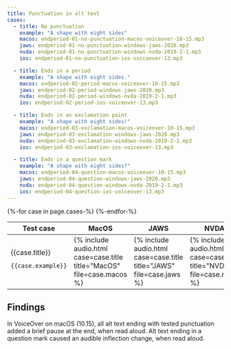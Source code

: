 ```yaml
---
title: Punctuation in alt text
cases:
  - title: No punctuation
    example: "A shape with eight sides"
    macos: endperiod-01-no-punctuation-macos-voiceover-10-15.mp3
    jaws: endperiod-01-no-punctuation-windows-jaws-2020.mp3
    nvda: endperiod-01-no-punctuation-windows-nvda-2019-2-1.mp3
    ios: endperiod-01-no-punctuation-ios-voiceover-13.mp3

  - title: Ends in a period
    example: "A shape with eight sides."
    macos: endperiod-02-period-macos-voiceover-10-15.mp3
    jaws: endperiod-02-period-windows-jaws-2020.mp3
    nvda: endperiod-02-period-windows-nvda-2019-2-1.mp3
    ios: endperiod-02-period-ios-voiceover-13.mp3

  - title: Ends in an exclamation point
    example: "A shape with eight sides!"
    macos: endperiod-03-exclamation-macos-voiceover-10-15.mp3
    jaws: endperiod-03-exclamation-windows-jaws-2020.mp3
    nvda: endperiod-03-exclamation-windows-nvda-2019-2-1.mp3
    ios: endperiod-03-exclamation-ios-voiceover-13.mp3

  - title: Ends in a question mark
    example: "A shape with eight sides?"
    macos: endperiod-04-question-macos-voiceover-10-15.mp3
    jaws: endperiod-04-question-windows-jaws-2020.mp3
    nvda: endperiod-04-question-windows-nvda-2019-2-1.mp3
    ios: endperiod-04-question-ios-voiceover-13.mp3
---
```


<div class="expand">
<table>
<thead>
<tr>
<th>Test case</th>
<th>MacOS</th>
<th>JAWS</th>
<th>NVDA</th>
<th>iOS</th>
</tr>
</thead>
<tbody>
{%-for case in page.cases-%}
<tr>
  <td>
    {{case.title}}
    <pre><code>{{case.example}}</code></pre>
  </td>
  <td>{% include audio.html case=case.title title="MacOS" file=case.macos %}</td>
  <td>{% include audio.html case=case.title title="JAWS" file=case.jaws %}</td>
  <td>{% include audio.html case=case.title title="NVDA" file=case.nvda %}</td>
  <td>{% include audio.html case=case.title title="iOS" file=case.ios %}</td>
</tr>
{%-endfor-%}
</tbody>
</table>
</div>

## Findings

In VoiceOver on macOS (10.15), all alt text ending with tested punctuation added a brief pause at the end, when read aloud. Alt text ending in a question mark caused an audible inflection change, when read aloud.
